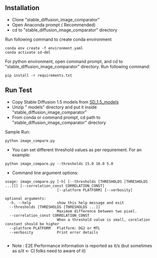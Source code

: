 ## Installation

 - Clone "stable_diffusion_image_comparator"
 - Open Anaconda prompt ( Recommended)
 - cd to "stable_diffusion_image_comparator" directory
 
Run following command to create conda environment
 
```
conda env create -f environment.yaml
conda activate sd-dml
```
For python environment, open command prompt, and cd to "stable_diffusion_image_comparator" directory. Run following command:
```
pip install -r requirements.txt
```
## Run Test
 - Copy Stable Diffusion 1.5 models from [SD_1.5_models](https://intel-my.sharepoint.com/:f:/p/mohammad_sujan_miah/EoESn0APZiNEkBkuTBHlz3EBWMx-AXR6QCYwzMA1-Wj4eg) 
 - Unzip " models" directory and put it inside "stable_diffusion_image_comparator"
 - From conda or command prompt, cd path to "stable_diffusion_image_comparator" directory  
 
 Sample Run: 
 ```
 python image_compare.py
 ```
 
 - You can set different threshold values as per requirement. For an example:
 ```
 python image_compare.py --thresholds 15.0 10.0 5.0
 ```
 - Command line argument options:
 
```
usage: image_compare.py [-h] [--thresholds [THRESHOLDS [THRESHOLDS ...]]] [--correlation_const CORRELATION_CONST]
                        [--platform PLATFORM] [--verbosity]

optional arguments:
  -h, --help            show this help message and exit
  --thresholds [THRESHOLDS [THRESHOLDS ...]]
                        Maximum difference between two pixel.
  --correlation_const CORRELATION_CONST
                        When a threshold value is small, corelation constant should be higher
  --platform PLATFORM   Platform: DG2 or MTL
  --verbosity           Print error details
 
```
 - Note : E2E Performance information is reported as it/s (but sometimes as s/it  <- CI folks need to aware of it)